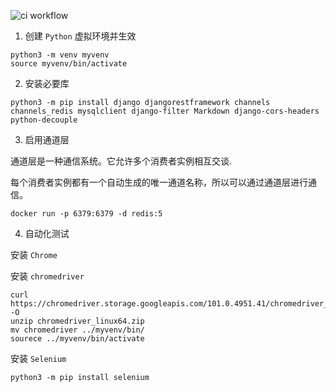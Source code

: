 ![ci workflow](https://github.com/mobile-develop-practice/backend/actions/workflows/ci.yml/badge.svg) 
1. 创建 `Python` 虚拟环境并生效

```shell
python3 -m venv myvenv
source myvenv/bin/activate
```

2. 安装必要库

```shell
python3 -m pip install django djangorestframework channels channels_redis mysqlclient django-filter Markdown django-cors-headers python-decouple
```

3. 启用通道层

通道层是一种通信系统。它允许多个消费者实例相互交谈.

每个消费者实例都有一个自动生成的唯一通道名称，所以可以通过通道层进行通信。

```shell
docker run -p 6379:6379 -d redis:5
```

4. 自动化测试

安装 `Chrome`

安装 `chromedriver`
```shell
curl https://chromedriver.storage.googleapis.com/101.0.4951.41/chromedriver_linux64.zip -O
unzip chromedriver_linux64.zip
mv chromedriver ../myvenv/bin/
sourece ../myvenv/bin/activate
```

安装 `Selenium`

```shell
python3 -m pip install selenium
```

